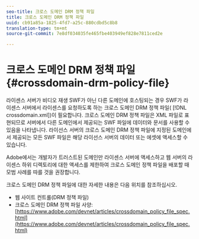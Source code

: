 ```yaml
---
seo-title: 크로스 도메인 DRM 정책 파일
title: 크로스 도메인 DRM 정책 파일
uuid: cb91a85a-1825-4fd7-a25c-880cdbd5c8b8
translation-type: tm+mt
source-git-commit: 7e8df034035fe465fbe403949ef828e7811ced2e

---
```



# 크로스 도메인 DRM 정책 파일 {#crossdomain-drm-policy-file}

라이센스 서버가 비디오 재생 SWF가 아닌 다른 도메인에 호스팅되는 경우 SWF가 라이센스 서버에서 라이센스를 요청하도록 하는 크로스 도메인 DRM 정책 파일( [!DNL crossdomain.xml])이 필요합니다. 크로스 도메인 DRM 정책 파일은 XML 파일로 표현되므로 서버에서 다른 도메인에서 제공되는 SWF 파일에 데이터와 문서를 사용할 수 있음을 나타냅니다. 라이선스 서버의 크로스 도메인 DRM 정책 파일에 지정된 도메인에서 제공되는 모든 SWF 파일은 해당 라이선스 서버의 데이터 또는 에셋에 액세스할 수 있습니다.

Adobe에서는 개발자가 트러스트된 도메인만 라이센스 서버에 액세스하고 웹 서버의 라이센스 하위 디렉토리에 대한 액세스를 제한하여 크로스 도메인 정책 파일을 배포할 때 모범 사례를 따를 것을 권장합니다.

크로스 도메인 DRM 정책 파일에 대한 자세한 내용은 다음 위치를 참조하십시오.

* 웹 사이트 컨트롤(DRM 정책 파일)
* 크로스 도메인 DRM 정책 파일 사양: [https://www.adobe.com/devnet/articles/crossdomain_policy_file_spec.html](https://www.adobe.com/devnet/articles/crossdomain_policy_file_spec.html)

